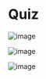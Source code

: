 # Quiz

![image](https://github.com/Tan12d/PWC_RDBMS_using_Oracle/assets/100254217/b5c4eccb-6b78-49f8-9fb0-6e6de06c42f5)

![image](https://github.com/Tan12d/PWC_RDBMS_using_Oracle/assets/100254217/ebf33dc3-6505-48b9-bcce-582a3b90ac5c)

![image](https://github.com/Tan12d/PWC_RDBMS_using_Oracle/assets/100254217/038d1276-e4f3-4ca8-b110-4cbe04e6042c)

